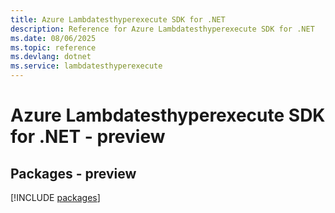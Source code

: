 ```yaml
---
title: Azure Lambdatesthyperexecute SDK for .NET
description: Reference for Azure Lambdatesthyperexecute SDK for .NET
ms.date: 08/06/2025
ms.topic: reference
ms.devlang: dotnet
ms.service: lambdatesthyperexecute
---
```

# Azure Lambdatesthyperexecute SDK for .NET - preview
## Packages - preview
[!INCLUDE [packages](lambdatesthyperexecute-index.md)]